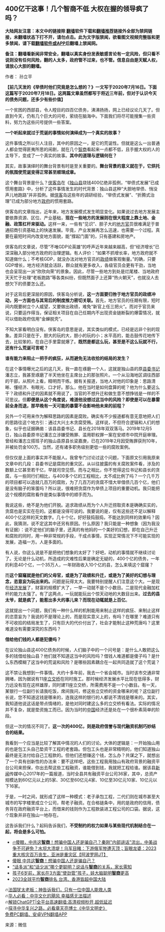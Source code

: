  <!-- 面包屑导航 --> <h2>400亿干这事！几个智商不低 大权在握的领导疯了吗？</h2> <p class="notice"><b>大陆网友注意：本文中的链接除 <a href="https://github.com/bannedbook/fanqiang" >翻墙</a>软件下载和<a href="https://github.com/killgcd/justmysocks/blob/master/README.md">翻墙推荐</a>链接外全部为禁网链接，未翻墙状态下打不开，请勿点击。此为文字版禁闻，欲看图文视频完整版和更多禁闻，请下载<a href="https://github.com/bannedbook/fanqiang">翻墙软件或APP</a>后翻墙上禁闻网。</p><p>备注：翻墙看新闻非常安全，翻墙以真实身份发表敏感言论有一定风险，但只看不说则没有任何风险，翻的人太多，政府管不过来，也不管。信息自由是天赋人权，请放心大胆的翻墙。</b></p>  <div class="entry"> <p>作者： 孙立平</p> <p id="conimg"><strong>【前几天发的《举债时他们究竟是怎么想的？》一文写于2020年7月16日。下面这篇写于2020年7月18日。这两篇文章虽然都写于将近三年前，但对于认识今天的债务问题，还多少有些价值】</strong></p> <p>一个贫困的西部县，令人瞠目的四百亿债务，沸沸扬扬，网上已经议论几天了。但直到今天，仍有几个巨大的问号，萦绕在脑海中。下面我们将尽可能搜集一些资料，努力为这些问号提供一些答案。</p> <p><strong>一个听起来就过于荒诞的事情如何演绎成为一个真实的故事？</strong></p> <p>这件事情之所以引人注目，其中的原因之一，是它的荒诞性。但就是这么一出普通人都会觉得匪夷所思的闹剧，就在几个<a href="https://www.bannedbook.org/bnews/tag/%e6%99%ba%e5%95%86/" class="st_tag internal_tag" rel="tag" title="标签 智商 下的日志">智商</a>看起来一点都不低，且手握大权的人的主导下，变成了一个真实的故事。<strong>其中的道理与逻辑何在？</strong></p> <p>其实，故事演绎时的舞台背景有时是至关重要的。<strong>舞台背景的意义就在于，它烘托的氛围使荒诞变得正常甚至顺理成章。</strong></p> <p>这个舞台背景是什么？<a href="https://www.bannedbook.org/bnews/tag/%e4%be%a0%e5%ae%a2%e5%b2%9b/" class="st_tag internal_tag" rel="tag" title="标签 侠客岛 下的日志">侠客岛</a>在《<a href="https://www.bannedbook.org/bnews/tag/%E7%8B%AC%E5%B1%B1%E5%8E%BF/" class="st_tag internal_tag" rel="tag" title="标签 独山县 下的日志">独山县</a>烧钱400亿绝非孤例，“举债式发展”已成惯用套路》中，分析了这件事情发生的时代背景：独山县这种“大胆地举债、悄没声儿地跑路”并非孤例。据<a href="https://www.bannedbook.org/bnews/tag/%E4%BE%A0%E5%AE%A2/" class="st_tag internal_tag" rel="tag" title="标签 侠客 下的日志">侠客</a>岛这些年的调研经验，“举债式发展”、“折腾式治理”已成为部分地方<a href="https://www.bannedbook.org/bnews/tag/%e6%94%bf%e5%ba%9c/" class="st_tag internal_tag" rel="tag" title="标签 政府 下的日志">政府</a>的惯用套路。</p> <p>侠客岛的文章指出，近年来，地方发展模式发生明显变化。如果说过去地方发展主要依靠资源、区位、产业基础，<strong>现在一些地方的发展则在很大程度上靠土地、金融、政策杠杆来驱动。</strong>这样一来，一些有“见识”、胆子大的<a href="https://www.bannedbook.org/bnews/tag/%e5%9c%b0%e6%96%b9%e5%ae%98/" class="st_tag internal_tag" rel="tag" title="标签 地方官 下的日志">地方官</a>员很难满足于普通招商引资基础上的快速发展。毕竟，产业发展再怎么迅速，也需要一个过程。真要在最短时间内改变地方面貌，能“撑起门面”的，只有基建和房地产。</p> <p>侠客岛的文章说，尽管“不唯GDP论英雄”的呼声近年来越来越高，但“经济增长”已深深融入部分地方政府的治理逻辑。有人评价：“如果不抓增长率，地方政府就不知道做什么；不考核GDP，就没办法对地方官员的<a href="https://www.bannedbook.org/bnews/tag/%E6%94%BF%E7%BB%A9/" class="st_tag internal_tag" rel="tag" title="标签 政绩 下的日志">政绩</a>做客观衡量。”的确，只要GDP增长，地方经济就会活跃，群众就有更多收入，各级官员会更有干劲，当地也会呈现出一派“欣欣向荣”的景象。因此，尽管一些地方到处是烂尾楼、当地政府天天忙于处理“老板跑路”等各类纠纷，但既然面子上还算“热火朝天”，也就没人去想欠下的债要怎么还。</p> <p>对于这背后更深层的原因，侠客岛分析说，<strong>这一方面要归咎于地方官员的政绩冲动，另一方面也与其背后的制度推力密切关联。</strong>首先，地方官员的任期有限，短时间内既要树立个人威望，又要做出政绩，难免“新官上任三把火”。而对于官员来说，只要运作得当，保证相关项目在自己任期内不出现资金链断裂的爆雷情况，就可以借助政府信用“金蝉脱壳”。</p> <p>不知大家看明白没有。侠客岛的意思是说，其实类似的模式，已经是远非个别的现象。差异只是在于，胆大的玩的大，胆小的玩的小；水平高的，能击鼓传花地传下去，比较笨的，在自己手里雷就爆了。<strong>既然是都这么玩，甚至是不这么玩就不行，还有什么荒诞可言呢？</strong></p> <p><strong>谁有能力来阻止一把手的疯狂，从而避免无法收拾的结局的发生？</strong></p> <p>在这个事情曝光之后的这几天，我一直在琢磨一个人，这就是独山县的原<a href="https://www.bannedbook.org/bnews/tag/%E5%8E%BF%E5%A7%94%E4%B9%A6%E8%AE%B0/" class="st_tag internal_tag" rel="tag" title="标签 县委书记 下的日志">县委书记</a>潘志立，我甚至琢磨了半天他坐在主席台上的那张照片。一个从沿海地区调往西部的干部，从照片上看，精明而干练。据有关报道，当地人对他的印象是：思路清晰、懂经济、有眼光、口才好。那么，他在当时是如何盘算的呢？他为什么要这么干？政绩和升迁的因素就不用说了，当官的不想升迁和做生意不想挣钱是一样的不可思议。但<strong>即便是从这个角度说，难道他没想过这当中的风险？即使是可以在暴雷前全身而退，那早晚有一天可能的暴雷不会影响他未来的前程？</strong></p> <p>另外一个可用来作为解释思路的因素是腐败。确实有不少报道都有意无意地把人们的思路往这个地方引：通过大兴土木贪腐受贿。这样说，不但符合逻辑和人们的想象，似乎也证据确凿：该县县委书记、县长在2018年双双落马。2019年12月5日，独山县委原书记潘志立涉嫌受贿罪、滥用职权罪一案在安顺市中院开庭审理。曾经和潘志立搭班子的独山县原县长梁嘉庚，已在2019年2月因受贿罪获刑10年，并被处罚金100万。当然，还有诸多职务级别更低一些的腐败案例。</p>  <p>但仅仅是上面的事实并不能服人。我曾专门讨论过这个问题，下面原文引用我原来文章中的几段：县委书记是腐败的重灾区。从以往披露的有关腐败案件看，涉及的数额上亿甚至若干亿，早就司空见惯。而与之相比，你不觉得这位书记和县长的贪腐，与一些同行们相比，与400多个亿的工程相比，太不成比例了吗？一个几千万的项目都可以造就几百万的腐败，为了几百万的贪腐不惜大举借债几百个亿，他们是没有脑子的笨蛋吗？所以说，很难把贪腐作为举债上项目的重要动机。我只能把这个规模的腐败看作是类似事情中的顺手而为。</p> <p>我说这些，绝不是为他们开脱。追求政绩从而为个人升迁捞取资本是确确实实的，贪腐也是实实在在的。这都是没得可说的。我要说的是，仅有这些还不足以解释400个亿这样的天文数字。几十个亿，好好鼓捣鼓捣，不能达到同样的效果吗？因此，我猜测，说不定这其中还另有原因。什么原因？我只能是一种想象（因为我没有证据）：说不定他们的脑子里，还真的有他妈的一个美好的幻想，即在自己升迁和腐败的同时，用一种非常规的手段，干成点事情，实现正常情况下不可能实现的发展，造福一方。人是多面的。</p> <p>有人说，你这么说是不是把他们想象的太好了？好吧，动机的事情就不继续讨论了。无论是什么动机，所造成的灾难性后果是确定无疑的，400个亿的债务，一年的利息40个亿，一个35万人，一年财政收入10个亿的县，怎么来填这个窟窿？</p> <p>而<strong>这个窟窿就是他们的父母官，或是为了政绩和升迁，或是为了美好的幻想与理念，恣意妄为玩出来的。</strong>问题是玩得太大。我要特别提醒人们注意这个大。一是现在<span class='wp_keywordlink'><a href="https://www.bannedbook.org/forum2/topic869.html" title="宪政、法治和经济发展——走向市场经济的制度保障" target="_blank">经济发展</a></span>了，财富的规模扩大了，一举一动就不是个小数目。二是现代金融加杠杆的能力太强了。有了这两点，一玩就能玩出个惊天动地的大数目出来。<strong>过去的县太爷，就是疯了，能惹出多大的事儿来？而现在动辄就是上百亿</strong>。</p> <p>这就提出一个问题，我们有一种什么样的机制能用来制止这样的疯狂、来制止这样的恣意妄为？我说的不是理论上的，而是现实意义上的，有吗？在哪里？难道只有不可收拾的结局发生了，只有巨大的代价付出了，社会才能制止这种荒唐吗？这里难道没有需要深究的东西吗？</p> <p><strong>借给他们钱的人都是犯傻吗？</strong></p> <p>在议论独山县这400亿债务的时候，人们脑子中的一个问号是：是什么人敢把这么多的钱借给独山县？他们就不知道这当中的风险吗？借钱人难道都是傻子吗？是什么东西模糊了这当中的荒诞和风险？是哪些因素耦合在一起共同造就了这个荒诞？</p>  <p>这不禁让我想到一件事情。大约十多年前，我去一个省会城市。当时该市交通非常拥堵，因为据说有11座<a href="https://www.bannedbook.org/bnews/tag/%E7%AB%8B%E4%BA%A4%E6%A1%A5/" class="st_tag internal_tag" rel="tag" title="标签 立交桥 下的日志">立交桥</a>在同时施工。那时候经济发展水平比现在低得多，财力远没有现在这样雄厚，同时建11座立交桥，所需费用不是一个小数目。有一天，某银行一位副行长请我吃饭，席间我问，修这些立交桥的资金哪来的呢？这位副行长说，您不知道这钱是哪来的，连我这样的银行的人都说不清钱是哪来的。其实，我知道他说这话是带点情绪的，是他对同时建这么多的立交桥有看法。实际的情况并不复杂，就是垫资施工而已。因为当时的<span class='wp_keywordlink_affiliate'><a href="https://www.bannedbook.org/" title="中国" target="_blank">中国</a></span>经济还是处在一个很朴素简单的阶段。</p> <p>但这一次的情况不同了。<strong>这一次的400亿，则是政府信誉与现代融资机制巧妙结合的结果。</strong></p> <p>我看到一个应当是比较了解其中情况的人们的讨论。大体的逻辑是：一开始独山用的也是包工头自己垫资干工程的老套路。但包工头也是非常精明的，他们知道独山最终是无法付给自己工程款的。但他们还想赚这个钱，怎么办？共谋之下，就想出了一个具有创新性的办法来：要不这样吧，这些工程我用独山有政府背景的融资平台公司来担保，你出去帮这些工程融资，谁能借到钱，我就把工程给谁。据该县<span class='wp_keywordlink_affiliate'><a href="https://www.bannedbook.org/" title="新闻">新闻</a></span>传媒中心2017年的一篇报道，当时全县共有融资平台公司36家，其中，总资产规模达到60亿元以上的5家、30亿至60亿元4家、10亿至30亿元10家、10亿元以下16家。</p> <p>于是，一时之间，就形成了这样一种模式：老子承包工程，二代们则在城市甚至大城市的写字楼里成立个公司，帮老子融资。在合格链条中，用的是政府的信用，债务背在政府融资平台上，而借来的钱则作为工程款装进工程公司的口袋。据说，这个现象并非在独山一地存在。</p> <p>这告诉我们什么？起码告诉我们，<strong>不受制约的权力如果与某些现代机制结合在一起，将会是多么可怕。</strong></p> <!--<div id="taboola-mid-1"></div>--><ul class='op-related-articles' title='相关阅读'> <li><a href='https://www.bannedbook.org/bnews/bannedvideo/20230608/1894232.html' target='_blank'>🔥傻眼，中共这<b>智商</b>！想骗中国人还是骗自己？秦刚"内部讲话"流出，中美战争不可避免？水坝大溃堤！乌军目睹：下游俄军惨遭灭顶；盲眼龙婆：2023重大核灾百万丧生，亚洲是重灾区【阿波罗网JT】</a></li> <li><a href='https://www.bannedbook.org/bnews/topimagenews/20230608/1894141.html' target='_blank'>傻眼 中共这<b>智商</b>！想骗中国人还是骗自己？</a></li> <li><a href='https://www.bannedbook.org/bnews/lifebaike/20230601/1891367.html' target='_blank'>“话多派”和“话少派”哪个更聪明？说话与<b>智商</b>的关系，家长需知</a></li> <li><a href='https://www.bannedbook.org/bnews/lifebaike/20230530/1890528.html' target='_blank'>孩子6岁前，家长在3方面“使劲管”孩子，娃大脑聪明<b>智商</b>更高</a></li> <li><a href='https://www.bannedbook.org/bnews/baitai/20230524/1888066.html' target='_blank'>2023全球平均<b>智商</b>排名 台湾、香港皆超中国大陆</a></li> </ul> <p class="texttj"> 🔥<a href="https://www.bannedbook.org/bnews/ssgc/20230219/1850782.html" target="_blank">法国犹太老板：神告诉我们，只有一位中国人能救人类</a><br/> 🔥<a href="https://www.bannedbook.org/bnews/comments/20220220/1694796.html" target="_blank">华人必看：中华文化的飓风 幸福感无法描述</a><br/> 🔥<a href="https://github.com/bannedbook/fanqiang/wiki/V2ray%E6%9C%BA%E5%9C%BA" target="_blank">解锁ChatGPT|全平台高速翻墙:高清视频秒开,超低延迟</a><br/> 🔥<a href="https://www.bannedbook.org/bnews/comments/20220808/1768773.html" target="_blank">探寻中华复兴之路，必看章天亮博士《中华文明史》</a><br/> <a href="https://github.com/bannedbook/fanqiang/wiki/%E7%A6%81%E9%97%BB%E7%BD%91%E5%AE%89%E5%8D%93%E7%BF%BB%E5%A2%99%E6%96%B0%E9%97%BBAPP" target="_blank">免费PC翻墙、安卓VPN翻墙APP</a><br/> </p><p class="src-info">来源：微信 </p> <a name='sharetosocial'></a> <div style="margin-bottom:5px;padding-bottom:5px;clear:both"> <div id="archive-pix-1" class="banner-ads"> <!-- AuctionX Display platform tag START --> <div id="27602x728x90x621x_ADSLOT1" clicktrack="%%CLICK_URL_ESC%%"></div>  <!-- AuctionX Display platform tag END --> </div> <div id="archive-pix-2" class="banner-ads"> <!-- AuctionX Display platform tag START --> <div id="27556x300x250x621x_ADSLOT1" clicktrack="%%CLICK_URL_ESC%%" style="margin:0 auto;text-align:center"></div>  <!-- AuctionX Display platform tag END --> </div> </div>  <div id="archive-pix-1" class="banner-ads"> <!-- AuctionX Display platform tag START --> <div id="27603x728x90x621x_ADSLOT1" clicktrack="%%CLICK_URL_ESC%%"></div>  <!-- AuctionX Display platform tag END --> </div> </div><!--END ENTRY--> 
